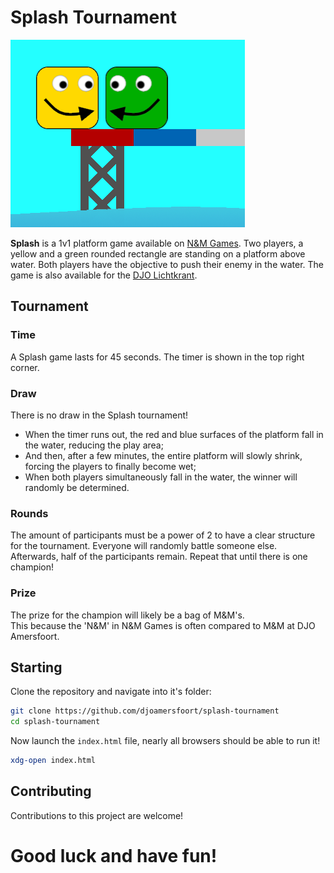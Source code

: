 # Splash Tournament
![Splash](/static/images/readme.png)  

**Splash** is a 1v1 platform game available on [N&M Games](https://nm-games.eu/g/9). Two players, a yellow and a green rounded rectangle are standing on a platform above water. Both players have the objective to push their enemy in the water. The game is also available for the [DJO Lichtkrant](https://github.com/djoamersfoort/lichtkrant/blob/main/states/games/splash.mod.py).

## Tournament
### Time
A Splash game lasts for 45 seconds. The timer is shown in the top right corner.
### Draw
There is no draw in the Splash tournament!
- When the timer runs out, the red and blue surfaces of the platform fall in the water, reducing the play area;
- And then, after a few minutes, the entire platform will slowly shrink, forcing the players to finally become wet;
- When both players simultaneously fall in the water, the winner will randomly be determined.
### Rounds
The amount of participants must be a power of 2 to have a clear structure for the tournament. Everyone will randomly battle someone else. Afterwards, half of the participants remain. Repeat that until there is one champion!
### Prize
The prize for the champion will likely be a bag of M&M's.  
This because the 'N&M' in N&M Games is often compared to M&M at DJO Amersfoort.

## Starting
Clone the repository and navigate into it's folder:
```bash
git clone https://github.com/djoamersfoort/splash-tournament
cd splash-tournament
```  

Now launch the `index.html` file, nearly all browsers should be able to run it!
```bash
xdg-open index.html
```

## Contributing
Contributions to this project are welcome!

# Good luck and have fun!
